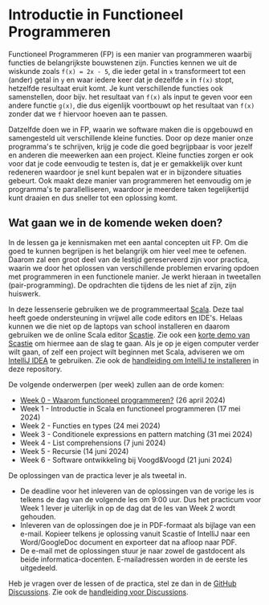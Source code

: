 Introductie in Functioneel Programmeren
=======================================

Functioneel Programmeren (FP) is een manier van programmeren waarbij functies de belangrijkste bouwstenen zijn.
Functies kennen we uit de wiskunde zoals `f(x) = 2x - 5`, die ieder getal in `x` transformeert tot een
(ander) getal in `y` en waar iedere keer dat je dezelfde `x` in `f(x)` stopt, hetzelfde resultaat eruit komt.
Je kunt verschillende functies ook samenstellen, door bijv. het resultaat van `f(x)` als input te geven voor
een andere functie `g(x)`, die dus eigenlijk voortbouwt op het resultaat van `f(x)` zonder dat we `f` hiervoor
hoeven aan te passen.

Datzelfde doen we in FP, waarin we software maken die is opgebouwd en samengesteld uit verschillende kleine functies.
Door op deze manier onze programma's te schrijven, krijg je code die goed begrijpbaar is voor jezelf en anderen
die meewerken aan een project. Kleine functies zorgen er ook voor dat je code eenvoudig te testen is, dat je er
gemakkelijk over kunt redeneren waardoor je snel kunt bepalen wat er in bijzondere situaties gebeurt. Ook maakt
deze manier van programmeren het eenvoudig om je programma's te parallelliseren, waardoor je meerdere taken
tegelijkertijd kunt draaien en dus sneller tot een oplossing komt.

Wat gaan we in de komende weken doen?
-------------------------------------
In de lessen ga je kennismaken met een aantal concepten uit FP. Om die goed te kunnen begrijpen is het belangrijk
om hier veel mee te oefenen. Daarom zal een groot deel van de lestijd gereserveerd zijn voor practica, waarin we
door het oplossen van verschillende problemen ervaring opdoen met programmeren in een functionele manier. Je werkt
hieraan in tweetallen (pair-programming). De opdrachten die tijdens de les niet af zijn, zijn huiswerk.

In deze lessenserie gebruiken we de programmeertaal [Scala]. Deze taal heeft goede ondersteuning in vrijwel alle
code editors en IDE's. Helaas kunnen we die niet op de laptops van school installeren en daarom gebruiken we de
online Scala editor [Scastie]. Zie ook een [korte demo van Scastie] om hiermee aan de slag te gaan.
Als je op je eigen computer verder wilt gaan, of zelf een project wilt beginnen met Scala, adviseren we om [IntelliJ IDEA]
te gebruiken. Zie ook de [handleiding om IntelliJ te installeren] in deze repository.

De volgende onderwerpen (per week) zullen aan de orde komen:
* [Week 0 - Waarom functioneel programmeren?](/Week0) (26 april 2024)
* Week 1 - Introductie in Scala en functioneel programmeren (17 mei 2024)
* Week 2 - Functies en types (24 mei 2024)
* Week 3 - Conditionele expressions en pattern matching (31 mei 2024)
* Week 4 - List comprehensions (7 juni 2024)
* Week 5 - Recursie (14 juni 2024)
* Week 6 - Software ontwikkeling bij Voogd&Voogd (21 juni 2024)

De oplossingen van de practica lever je als tweetal in.
* De deadline voor het inleveren van de oplossingen van de vorige les is telkens de dag van de volgende les om 9:00 uur.
  Dus het practicum voor Week 1 lever je uiterlijk in op de dag dat de les van Week 2 wordt gehouden.
* Inleveren van de oplossingen doe je in PDF-formaat als bijlage van een e-mail. Kopieer telkens je oplossing
  vanuit Scastie of IntelliJ naar een Word/GoogleDoc document en exporteer dat na afloop naar PDF.
* De e-mail met de oplossingen stuur je naar zowel de gastdocent als beide informatica-docenten.
  E-mailadressen worden in de eerste les uitgedeeld.

Heb je vragen over de lessen of de practica, stel ze dan in de [GitHub Discussions]. Zie ook de
[handleiding voor Discussions].

[Scala]: https://www.scala-lang.org/
[Scastie]: https://scastie.scala-lang.org/
[korte demo van Scastie]: Tutorials/Run%20Scastie.md
[IntelliJ IDEA]: https://www.jetbrains.com/idea/
[handleiding om IntelliJ te installeren]: Tutorials/Install%20IntelliJ%20IDEA.md
[GitHub Discussions]: https://github.com/PM-RGO-FP-2024/FunctioneelProgrammeren/discussions
[handleiding voor Discussions]: Tutorials/GitHub%20discussion.md
